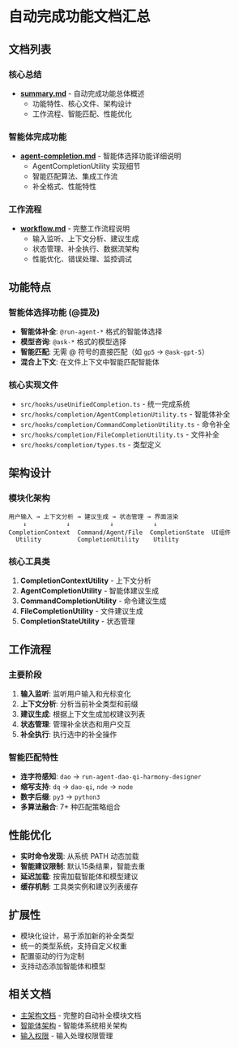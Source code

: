 # 自动完成功能文档汇总

## 文档列表

### 核心总结
- **[summary.md](./summary.md)** - 自动完成功能总体概述
  - 功能特性、核心文件、架构设计
  - 工作流程、智能匹配、性能优化

### 智能体完成功能  
- **[agent-completion.md](./agent-completion.md)** - 智能体选择功能详细说明
  - AgentCompletionUtility 实现细节
  - 智能匹配算法、集成工作流
  - 补全格式、性能特性

### 工作流程
- **[workflow.md](./workflow.md)** - 完整工作流程说明
  - 输入监听、上下文分析、建议生成
  - 状态管理、补全执行、数据流架构
  - 性能优化、错误处理、监控调试

## 功能特点

### 智能体选择功能 (@提及)
- **智能体补全**: `@run-agent-*` 格式的智能体选择
- **模型咨询**: `@ask-*` 格式的模型选择
- **智能匹配**: 无需 @ 符号的直接匹配（如 `gp5` → `@ask-gpt-5`）
- **混合上下文**: 在文件上下文中智能匹配智能体

### 核心实现文件
- `src/hooks/useUnifiedCompletion.ts` - 统一完成系统
- `src/hooks/completion/AgentCompletionUtility.ts` - 智能体补全
- `src/hooks/completion/CommandCompletionUtility.ts` - 命令补全  
- `src/hooks/completion/FileCompletionUtility.ts` - 文件补全
- `src/hooks/completion/types.ts` - 类型定义

## 架构设计

### 模块化架构
```
用户输入 → 上下文分析 → 建议生成 → 状态管理 → 界面渲染
    ↓           ↓           ↓           ↓
CompletionContext  Command/Agent/File  CompletionState  UI组件
  Utility          CompletionUtility    Utility
```

### 核心工具类
1. **CompletionContextUtility** - 上下文分析
2. **AgentCompletionUtility** - 智能体建议生成  
3. **CommandCompletionUtility** - 命令建议生成
4. **FileCompletionUtility** - 文件建议生成
5. **CompletionStateUtility** - 状态管理

## 工作流程

### 主要阶段
1. **输入监听**: 监听用户输入和光标变化
2. **上下文分析**: 分析当前补全类型和前缀
3. **建议生成**: 根据上下文生成加权建议列表
4. **状态管理**: 管理补全状态和用户交互
5. **补全执行**: 执行选中的补全操作

### 智能匹配特性
- **连字符感知**: `dao` → `run-agent-dao-qi-harmony-designer`
- **缩写支持**: `dq` → `dao-qi`, `nde` → `node`  
- **数字后缀**: `py3` → `python3`
- **多算法融合**: 7+ 种匹配策略组合

## 性能优化

- **实时命令发现**: 从系统 PATH 动态加载
- **智能建议限制**: 默认15条结果，智能去重
- **延迟加载**: 按需加载智能体和模型建议
- **缓存机制**: 工具类实例和建议列表缓存

## 扩展性

- 模块化设计，易于添加新的补全类型
- 统一的类型系统，支持自定义权重
- 配置驱动的行为定制
- 支持动态添加智能体和模型

## 相关文档

- [主架构文档](../completion-module.md) - 完整的自动补全模块文档
- [智能体架构](../../agents/) - 智能体系统相关架构
- [输入权限](../input-permission-module.md) - 输入处理权限管理